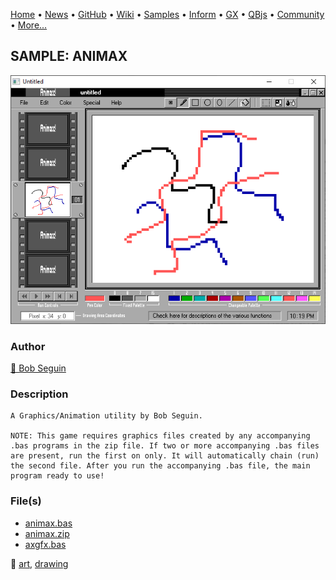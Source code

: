[Home](https://qb64.com) • [News](../../news.md) • [GitHub](https://github.com/QB64Official/qb64) • [Wiki](https://github.com/QB64Official/qb64/wiki) • [Samples](../../samples.md) • [Inform](../../inform.md) • [GX](../../gx.md) • [QBjs](../../qbjs.md) • [Community](../../community.md) • [More...](../../more.md)

## SAMPLE: ANIMAX

![screenshot.png](img/screenshot.png)

### Author

[🐝 Bob Seguin](../bob-seguin.md) 

### Description

```text
A Graphics/Animation utility by Bob Seguin.

NOTE: This game requires graphics files created by any accompanying .bas programs in the zip file. If two or more accompanying .bas files are present, run the first on only. It will automatically chain (run) the second file. After you run the accompanying .bas file, the main program ready to use!
```

### File(s)

* [animax.bas](src/animax.bas)
* [animax.zip](src/animax.zip)
* [axgfx.bas](src/axgfx.bas)

🔗 [art](../art.md), [drawing](../drawing.md)

